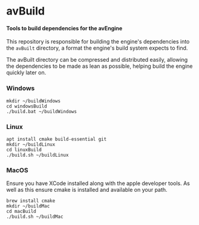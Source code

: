 # avBuild

#### Tools to build dependencies for the avEngine
This repository is responsible for building the engine's dependencies into the ```avBuilt``` directory, a format the engine's build system expects to find.

The avBuilt directory can be compressed and distributed easily, allowing the dependencies to be made as lean as possible, helping build the engine quickly later on.

### Windows
```shell
mkdir ~/buildWindows
cd windowsBuild
./build.bat ~/buildWindows
```

### Linux
```shell
apt install cmake build-essential git
mkdir ~/buildLinux
cd linuxBuild
./build.sh ~/buildLinux
```


### MacOS
Ensure you have XCode installed along with the apple developer tools.
As well as this ensure cmake is installed and available on your path.
```shell
brew install cmake
mkdir ~/buildMac
cd macBuild
./build.sh ~/buildMac
```
